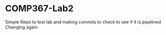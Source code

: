 # COMP367-Lab2
Simple Repo to test lab and making commits to check to see if it is pipelined
Changing again.
